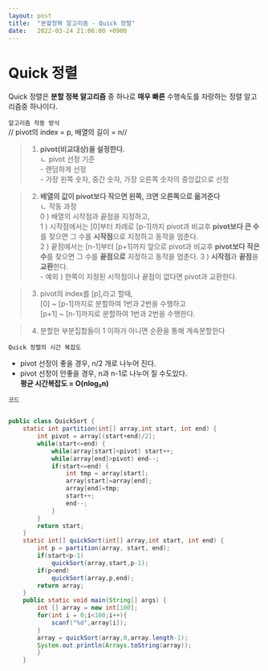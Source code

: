 ```yaml
---
layout: post
title:  "분할정복 알고리즘 - Quick 정렬"
date:   2022-03-24 21:06:00 +0900
---
```


Quick 정렬
=====

Quick 정렬은 **분할 정복 알고리즘** 중 하나로 __매우 빠른__ 수행속도를 자랑하는 정렬 알고리즘중 하나이다.

`알고리즘 작동 방식`  
// pivot의 index = p, 배열의 길이 = n//
>1. **pivot(비교대상)을  설정한다.**  
ㄴ pivot 선정 기준    
    - 랜덤하게 선정  
    - 가장 왼쪽 숫자, 중간 숫자, 가장 오른쪽 숫자의 중앙값으로 선정  

>2. **배열의 값이 pivot보다 작으면 왼쪽, 크면 오른쪽으로 옮겨준다**  
ㄴ 작동 과정  
    0 ) 배열의 시작점과 끝점을 지정하고,   
     1 ) 시작점에서는 [0]부터 차례로 [p-1]까지 pivot과 비교후 **pivot보다 큰 수**를 찾으면 그 수를 **시작점**으로 지정하고 동작을 멈춘다.   
     2 ) 끝점에서는 [n-1]부터 [p+1]까지 앞으로 pivot과 비교후 **pivot보다 작은수**를 찾으면 그 수를 **끝점으로** 지정하고 동작을 멈춘다.
     3 ) **시작점**과 **끝점**을 **교환**한다.  
    - 예외 ) 한쪽이 지정된 시작점이나 끝점이 없다면 pivot과 교환한다.
     
 >3. pivot의 index를 [p],라고 할때,   
 [0] ~ [p-1]까지로 분할하여 1번과 2번을 수행하고  
 [p+1] ~ [n-1]까지로 분할하여 1번과 2번을 수행한다.

 >4. 분할한 부분집합들이 1 이하가 아니면 순환을 통해 계속분할한다  

  
 `Quick 정렬의 시간 복잡도`  
  - pivot 선정이 좋을 경우, n/2 개로 나누어 진다.  
  - pivot 선정이 안좋을 경우, n과 n-1로 나누어 질 수도있다.  
__평균 시간복잡도 = O(nlog₂n)__

`코드`  

```java

public class QuickSort { 
    static int partition(int[] array,int start, int end) {
        int pivot = array[(start+end)/2];  
        while(start<=end) {
            while(array[start]<pivot) start++;    
            while(array[end]>pivot) end--; 
            if(start<=end) {
                int tmp = array[start]; 
                array[start]=array[end]; 
                array[end]=tmp; 
                start++; 
                end--; 
            } 
        } 
        return start; 
    } 
    static int[] quickSort(int[] array,int start, int end) {
        int p = partition(array, start, end); 
        if(start<p-1) 
            quickSort(array,start,p-1); 
        if(p<end) 
            quickSort(array,p,end); 
        return array; 
    } 
    public static void main(String[] args) {
        int [] array = new int[100];
        for(int i = 0;i<100;i++){
            scanf("%d",array[i]);
        }
        array = quickSort(array,0,array.length-1); 
        System.out.println(Arrays.toString(array)); 
        } 
    }






